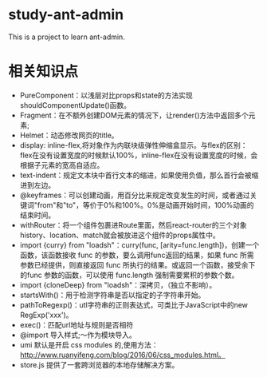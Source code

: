# study-ant-admin
This is a project to learn ant-admin.

# 相关知识点
* PureComponent：以浅层对比props和state的方法实现shouldComponentUpdate()函数。
* Fragment：在不额外创建DOM元素的情况下，让render()方法中返回多个元素;
* Helmet：动态修改网页的title。
* display: inline-flex,将对象作为内联块级弹性伸缩盒显示。与flex的区别：flex在没有设置宽度的时候默认100%，inline-flex在没有设置宽度的时候，会根据子元素的宽高自适应。
* text-indent：规定文本块中首行文本的缩进，如果使用负值，那么首行会被缩进到左边。
* @keyframes：可以创建动画，用百分比来规定改变发生的时间，或者通过关键词"from"和"to"，等价于0%和100%。0%是动画开始时间，100%动画的结束时间。
* withRouter：将一个组件包裹进Route里面，然后react-router的三个对象history、location、match就会被放进这个组件的props属性中。
* import {curry} from "loadsh"：curry(func, [arity=func.length])，创建一个函数，该函数接收 func 的参数，要么调用func返回的结果，如果 func 所需参数已经提供，则直接返回 func 所执行的结果。或返回一个函数，接受余下的func 参数的函数，可以使用 func.length 强制需要累积的参数个数。
* import {cloneDeep} from "loadsh"：深拷贝，（独立不影响）。
* startsWith()：用于检测字符串是否以指定的子字符串开始。
* pathToRegexp()：utl字符串的正则表达式，可类比于JavaScript中的new RegExp('xxx')。
* exec()：匹配url地址与规则是否相符
* @import 导入样式;～作为模块导入。
* umi 默认是开启 css modules 的,使用方法：http://www.ruanyifeng.com/blog/2016/06/css_modules.html。
* store.js 提供了一套跨浏览器的本地存储解决方案。
